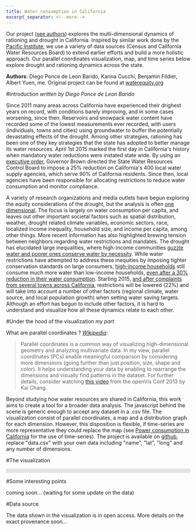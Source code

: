 ```yaml
---
title: Water consumption in California
excerpt_separator: <!--more-->
---
```


<p class="lead">Our project (<a href="#authors">see authors</a>) explores the multi-dimensional dynamics of rationing and drought in California. Inspired by similar work done by the <a href="http://www2.pacinst.org/gpcd/map.html">Pacific Institute</a>, we use a variety of data sources (Census and California Water Resources Board) to extend earlier efforts and build a more holistic approach. Our parallel coordinates visualization, map, and time series below explore drought and rationing dynamics across the state.</p>

<!--more-->

<p id="authors"><strong>Authors</strong>: Diego Ponce de Leon Barido, Karina Cucchi, Benjamin Fildier, Albert Yuen, me. Original project can be found at <a href="http://waterequity.org/">waterequity.org</a></p>

#Introduction
*written by Diego Ponce de Leon Barido*

Since 2011 many areas across California have experienced their drighest years on record, with conditions barely improving, and in some cases worsening, since then. Reservoirs and snowpack water content have recorded some of the lowest measurements ever recorded, with users (individuals, towns and cities) using groundwater to buffer the potentially devastating effects of the drought. Among other strategies, rationing has been one of they key strategies that the state has adopted to better manage its water resources. April 1st 2015 marked the first day in California's history when mandatory water reductions were instated state wide. By using an [executive order](http://www.nytimes.com/2015/04/02/us/california-imposes-first-ever-water-restrictions-to-deal-with-drought.html), Governor Brown directed the State Water Resources Control Board to impose a 25% reduction on California's 400 local water supply agencies, which serve 90% of California residents. Since then, local agencies have been responsible for allocating restrictions to reduce water consumption and monitor compliance.

A variety of research organizations and media outlets have begun exploring the equity considerations of the drought, but the analysis is often [one dimensional](http://www.nytimes.com/2015/04/27/us/drought-widens-economic-divide-for-californians.html). The focus is largely on water consumption per capita, and leaves out other important societal factors such as spatial distribution, weather, drought related climate variables, economic sectors, race, localized income inequality, household size, and income per capita, among other things. More recent information has also highlighted brewing tension between neighbors regarding water restrictions and mandates. The drought has elucidated large inequalities, where high-income communities [guzzle water and poorer ones conserve water by necessity](http://www.nytimes.com/2015/04/27/us/drought-widens-economic-divide-for-californians.html). While water restrictions have attempted to address these inequities by imposing tighter conservation standards on large consumers, [high-income households](http://www.latimes.com/local/california/la-me-el-monte-drought-20150801-story.html) still consume much more water than low-income households, [even after a 30% reduction in their water consumption](http://www.latimes.com/local/lanow/la-me-ln-wealthy-cities-lag-in-conservation-20150404-story.html). Starting 2015, [and after complaints from several towns across California](http://www.latimes.com/science/la-me-water-regs-20151222-story.html), restrictions will be lowered (22%) and will take into account a number of other factors (regional climate, water source, and local population growth) when setting water saving targets. Although an effort has begun to include other factors, it is hard to understand and visualize how all these dynamics relate to each other.

#Under the hood of the visualization
*my part*

What are parallel coordinates ? [*Wikipedia*](https://en.wikipedia.org/wiki/Parallel_coordinates):
> Parallel coordinates is a common way of visualizing high-dimensional geometry and analyzing multivariate data.
In my view, parallel coordinates (PCs) enable meaningful comparison by considering more dimensions (going further than just position, size, shape and color). It helps understanding your data by enabling to rearrange the dimensions and visually find patterns in the dataset. For further details, consider watching [this video](https://www.youtube.com/watch?v=ypc7Ul9LkxA) from the openVis Conf 2013 by Kai Chang.

Beyond studying how water resources are shared in California, this work aims to create a tool for a broader data analysis. The javascript behind the scene is generic enough to accept any dataset in a .csv file. The visualization consist of parallel coordinates, a map and a distribution graph for each dimension. However, this disposition is flexible, if time-series are more representative they could replace the map (see [Power consumption in California](#) for the use of time-series). The project is available on [github](https://github.com/waterequity/waterequity.github.io.git), replace "data.csv" with your own data including "name", "lat", "long" and any number of dimensions.

#The visualization

<script src="//d3js.org/d3.v3.min.js" charset="utf-8"></script>
<script src="https://maps.googleapis.com/maps/api/js?v=3.exp&libraries=visualization"></script>
<div id="label"></div>      
<div id="chartContainer1"></div>
<div id="selected"></div>
<div id="map" style="border:6px solid #E4E4E4;"></div>
<div id="histogram"></div>
<script src="{{ site.baseurl }}/assets/js/waterequity.js"></script>

#Some interesting points

coming soon... (waiting for some update on the data)


#Data source

The data shown in the visualization is in open access. More details on the exact provenance soon...
